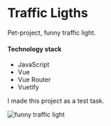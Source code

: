 # Traffic Ligths

Pet-project, funny traffic light.

#### Technology stack

- JavaScript
- Vue
- Vue Router
- Vuetify

I made this project as a test task.

![funny traffic light](https://media.giphy.com/media/Kx8lzaRFKW9vpdCBvK/giphy.gif)
